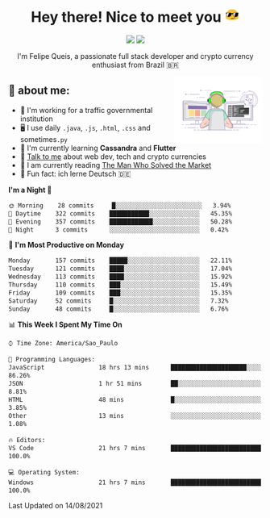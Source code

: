 
<h1 align="center">Hey there! Nice to meet you <img src="assets/sunglasses.gif" width="30"/></h1>

<p align="center">
  <a href="https://www.linkedin.com/in/fqueis"><img src="https://img.shields.io/badge/-LinkedIn-blue?style=flat&logo=Linkedin&logoColor=white" /></a>
  <a href="mailto:fqueis@gmail.com"><img src="https://img.shields.io/badge/-Gmail-c14438?style=flat&logo=Gmail&logoColor=white" /></a>
</p>

<p align="center">I'm Felipe Queis, a passionate full stack developer and crypto currency enthusiast from Brazil 🇧🇷</p>

<img width="35%" align="right" alt="fqueis" src="assets/profile.gif" /></p>

## 🤵 about me:

- 🏢 I'm working for a traffic governmental institution
- 🖥️ I use daily `.java`, `.js`, `.html`, `.css` and sometimes`.py`
- 🌱 I'm currently learning **Cassandra** and **Flutter**
- 💬 [Talk to me](https://github.com/fqueis/fqueis/discussions) about web dev, tech and crypto currencies
- 📖 I am currently reading [The Man Who Solved the Market](https://amzn.com/073521798X)
- 💭 Fun fact: ich lerne Deutsch 🇩🇪

<!--START_SECTION:waka-->
**I'm a Night 🦉** 

```text
🌞 Morning    28 commits     █░░░░░░░░░░░░░░░░░░░░░░░░   3.94% 
🌆 Daytime    322 commits    ███████████░░░░░░░░░░░░░░   45.35% 
🌃 Evening    357 commits    ████████████░░░░░░░░░░░░░   50.28% 
🌙 Night      3 commits      ░░░░░░░░░░░░░░░░░░░░░░░░░   0.42%

```
📅 **I'm Most Productive on Monday** 

```text
Monday       157 commits    █████░░░░░░░░░░░░░░░░░░░░   22.11% 
Tuesday      121 commits    ████░░░░░░░░░░░░░░░░░░░░░   17.04% 
Wednesday    113 commits    ████░░░░░░░░░░░░░░░░░░░░░   15.92% 
Thursday     110 commits    ███░░░░░░░░░░░░░░░░░░░░░░   15.49% 
Friday       109 commits    ███░░░░░░░░░░░░░░░░░░░░░░   15.35% 
Saturday     52 commits     █░░░░░░░░░░░░░░░░░░░░░░░░   7.32% 
Sunday       48 commits     █░░░░░░░░░░░░░░░░░░░░░░░░   6.76%

```


📊 **This Week I Spent My Time On** 

```text
⌚︎ Time Zone: America/Sao_Paulo

💬 Programming Languages: 
JavaScript               18 hrs 13 mins      █████████████████████░░░░   86.26% 
JSON                     1 hr 51 mins        ██░░░░░░░░░░░░░░░░░░░░░░░   8.81% 
HTML                     48 mins             █░░░░░░░░░░░░░░░░░░░░░░░░   3.85% 
Other                    13 mins             ░░░░░░░░░░░░░░░░░░░░░░░░░   1.08%

🔥 Editors: 
VS Code                  21 hrs 7 mins       █████████████████████████   100.0%

💻 Operating System: 
Windows                  21 hrs 7 mins       █████████████████████████   100.0%

```


 Last Updated on 14/08/2021
<!--END_SECTION:waka-->
